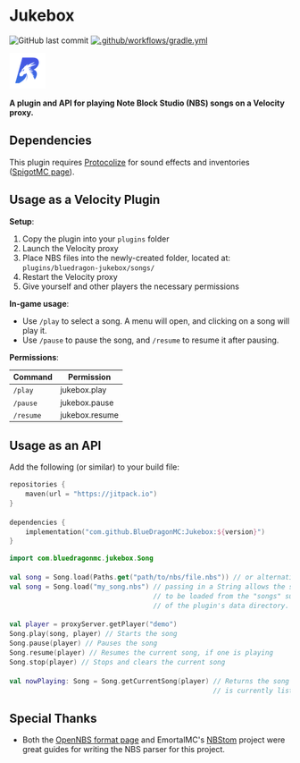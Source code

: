 # Jukebox
![GitHub last commit](https://img.shields.io/github/last-commit/BlueDragonMC/Jukebox)
[![.github/workflows/gradle.yml](https://github.com/BlueDragonMC/Jukebox/actions/workflows/gradle.yml/badge.svg)](https://github.com/BlueDragonMC/Jukebox/actions/workflows/gradle.yml)

[![BlueDragon Logo](./favicon_64.png)](https://bluedragonmc.com)

**A plugin and API for playing Note Block Studio (NBS) songs on a Velocity proxy.**

## Dependencies
This plugin requires [Protocolize](https://github.com/Exceptionflug/protocolize) for sound effects and inventories ([SpigotMC page](https://www.spigotmc.org/resources/protocolize-protocollib-for-bungeecord-waterfall-velocity.63778/)).

## Usage as a Velocity Plugin
**Setup**:
1. Copy the plugin into your `plugins` folder
2. Launch the Velocity proxy
3. Place NBS files into the newly-created folder, located at: `plugins/bluedragon-jukebox/songs/`
4. Restart the Velocity proxy
5. Give yourself and other players the necessary permissions

**In-game usage**:
* Use `/play` to select a song. A menu will open, and clicking on a song will play it. 
* Use `/pause` to pause the song, and `/resume` to resume it after pausing.

**Permissions**:

| Command   | Permission     |
|-----------|----------------|
| `/play`   | jukebox.play   |
| `/pause`  | jukebox.pause  |
| `/resume` | jukebox.resume |


## Usage as an API
Add the following (or similar) to your build file:
```kotlin
repositories {
    maven(url = "https://jitpack.io")
}

dependencies {
    implementation("com.github.BlueDragonMC:Jukebox:${version}")
}
```
```kotlin
import com.bluedragonmc.jukebox.Song

val song = Song.load(Paths.get("path/to/nbs/file.nbs")) // or alternatively,
val song = Song.load("my_song.nbs") // passing in a String allows the song 
                                    // to be loaded from the "songs" subfolder
                                    // of the plugin's data directory.

val player = proxyServer.getPlayer("demo")
Song.play(song, player) // Starts the song
Song.pause(player) // Pauses the song
Song.resume(player) // Resumes the current song, if one is playing
Song.stop(player) // Stops and clears the current song

val nowPlaying: Song = Song.getCurrentSong(player) // Returns the song that the player 
                                                   // is currently listening to, or null
```

## Special Thanks
- Both the [OpenNBS format page](https://opennbs.org/nbs) and EmortalMC's [NBStom](https://github.com/EmortalMC/NBStom) project were great guides for writing the NBS parser for this project.